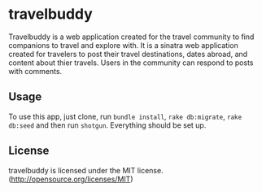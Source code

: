 # travelbuddy

Travelbuddy is a web application created for the travel community to find companions to travel and explore with. It is a sinatra web application created for travelers to post their travel destinations, dates abroad, and content about thier travels. Users in the community can respond to posts with comments.


## Usage

To use this app, just clone, run `bundle install`, `rake db:migrate`, `rake db:seed` and then run `shotgun`.
Everything should be set up.


## License
travelbuddy is licensed under the MIT license. (http://opensource.org/licenses/MIT)